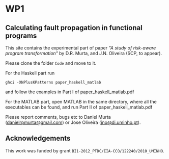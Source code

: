WP1
===

Calculating fault propagation in functional programs
-----------------------------------------------------

This site contains the experimental part of paper *"A study of risk-aware program transformation"* by D.R. Murta, and J.N. Oliveira (SCP, to appear).

Please clone the folder `Code` and move to it.

For the Haskell part run

    ghci -XNPlusKPatterns paper_haskell_matlab

and follow the examples in Part I of paper_haskell_matlab.pdf

For the MATLAB part, open MATLAB in the same directory, where all the executables can be found, and run Part II of paper_haskell_matlab.pdf

Please report comments, bugs etc to Daniel Murta (danielrpmurta@gmail.com) or Jose Oliveira (jno@di.uminho.pt).

Acknowledgements
----------------

This work was funded by grant `BI1-2012_PTDC/EIA-CCO/122240/2010_UMINHO`.
